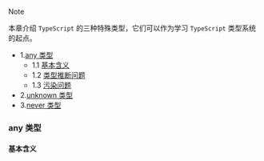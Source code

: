 > [!note]
> 本章介绍 `TypeScript` 的三种特殊类型，它们可以作为学习 `TypeScript` 类型系统的起点。

- 1.[any 类型](#any)
    - 1.1 [基本含义](#any-1)
    - 1.2 [类型推断问题](#any-2)
    - 1.3 [污染问题](#any-3)
- 2.[unknown 类型](#unknown)
- 3.[never 类型](#never)

### any 类型<a id="any"></a>

#### 基本含义<a id="any-1"></a>

